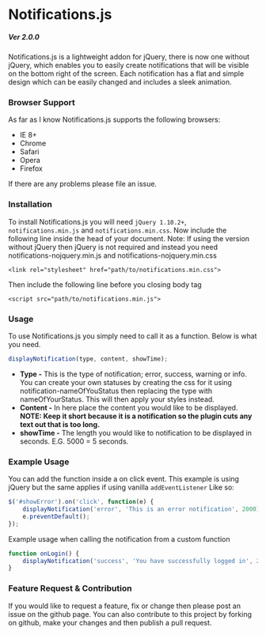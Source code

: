 Notifications.js
================

##### Ver 2.0.0

Notifications.js is a lightweight addon for jQuery, there is now one without jQuery, which enables you to easily create notifications that will be visible on the bottom
right of the screen. Each notification has a flat and simple design which can be easily changed and includes a sleek animation.

### Browser Support
As far as I know Notifications.js supports the following browsers:
+ IE 8+
+ Chrome
+ Safari
+ Opera
+ Firefox

If there are any problems please file an issue.

### Installation
To install Notifications.js you will need `jQuery 1.10.2+`, `notifications.min.js` and `notifications.min.css`. Now include the following line inside the head of your document.
Note: If using the version without jQuery then jQuery is not required and instead you need notifications-nojquery.min.js and notifications-nojquery.min.css

```
<link rel="stylesheet" href="path/to/notifications.min.css">
```

Then include the following line before you closing body tag

```
<script src="path/to/notifications.min.js">
```

### Usage
To use Notifications.js you simply need to call it as a function. Below is what you need.

```javascript
displayNotification(type, content, showTime);
```

- __Type -__ This is the type of notification; error, success, warning or info. You can create your own statuses by creating the css for it using notification-nameOfYouStatus then replacing the type with nameOfYourStatus. This will then apply your styles instead.
- __Content -__ In here place the content you would like to be displayed. __NOTE: Keep it short because it is a notification so the plugin cuts any text out that is too long.__
- __showTime -__ The length you would like to notification to be displayed in seconds. E.G. 5000 = 5 seconds.

### Example Usage
You can add the function inside a on click event. This example is using jQuery but the same applies if using vanilla `addEventListener` Like so:

```javascript
$('#showError').on('click', function(e) { 
    displayNotification('error', 'This is an error notification', 2000); 
    e.preventDefault(); 
});
```

Example usage when calling the notification from a custom function

```javascript
function onLogin() {
    displayNotification('success', 'You have successfully logged in', 2000);
}
```

### Feature Request & Contribution
If you would like to request a feature, fix or change then please post an issue on the github page. You can also contribute to this project by forking on github, make your changes and then publish a pull request.
